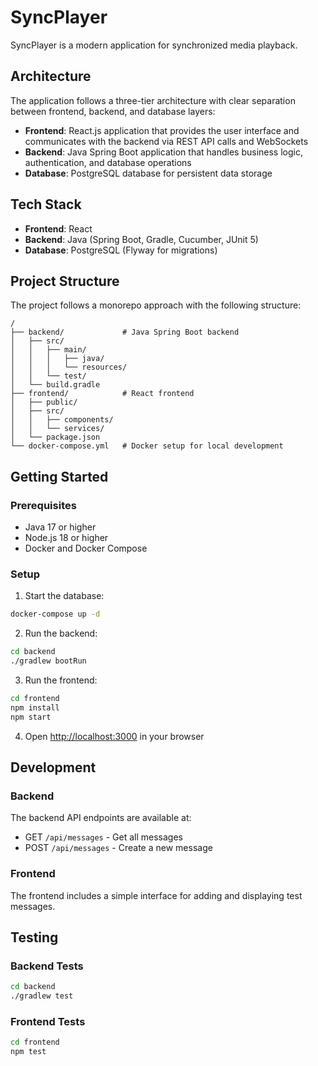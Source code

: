 # SyncPlayer

SyncPlayer is a modern application for synchronized media playback.

## Architecture

The application follows a three-tier architecture with clear separation between frontend, backend, and database layers:

- **Frontend**: React.js application that provides the user interface and communicates with the backend via REST API calls and WebSockets
- **Backend**: Java Spring Boot application that handles business logic, authentication, and database operations
- **Database**: PostgreSQL database for persistent data storage

## Tech Stack

- **Frontend**: React
- **Backend**: Java (Spring Boot, Gradle, Cucumber, JUnit 5)
- **Database**: PostgreSQL (Flyway for migrations)

## Project Structure

The project follows a monorepo approach with the following structure:

```
/
├── backend/             # Java Spring Boot backend
│   ├── src/
│   │   ├── main/
│   │   │   ├── java/
│   │   │   └── resources/
│   │   └── test/
│   └── build.gradle
├── frontend/            # React frontend
│   ├── public/
│   ├── src/
│   │   ├── components/
│   │   └── services/
│   └── package.json
└── docker-compose.yml   # Docker setup for local development
```

## Getting Started

### Prerequisites

- Java 17 or higher
- Node.js 18 or higher
- Docker and Docker Compose

### Setup

1. Start the database:

```bash
docker-compose up -d
```

2. Run the backend:

```bash
cd backend
./gradlew bootRun
```

3. Run the frontend:

```bash
cd frontend
npm install
npm start
```

4. Open [http://localhost:3000](http://localhost:3000) in your browser

## Development

### Backend

The backend API endpoints are available at:

- GET `/api/messages` - Get all messages
- POST `/api/messages` - Create a new message

### Frontend

The frontend includes a simple interface for adding and displaying test messages.

## Testing

### Backend Tests

```bash
cd backend
./gradlew test
```

### Frontend Tests

```bash
cd frontend
npm test
```